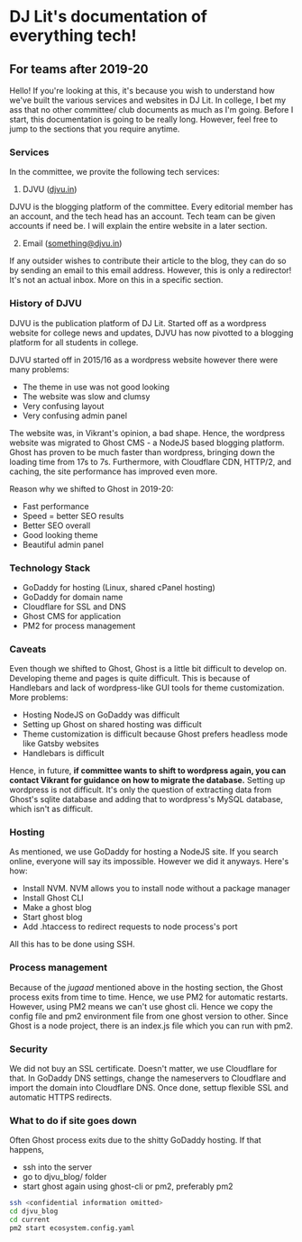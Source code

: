 # DJ Lit's documentation of everything tech!
## For teams after 2019-20

Hello! If you're looking at this, it's because you wish to understand how we've built the various services and websites in DJ Lit. In college, I bet my ass that no other committee/ club documents as much as I'm going. Before I start, this documentation is going to be really long. However, feel free to jump to the sections that you require anytime.

### Services

In the committee, we provite the following tech services:

1. DJVU ([djvu.in](https://www.djvu.in))

DJVU is the blogging platform of the committee. Every editorial member has an account, and the tech head has an account. Tech team can be given accounts if need be. I will explain the entire website in a later section.

2. Email (something@djvu.in)

If any outsider wishes to contribute their article to the blog, they can do so by sending an email to this email address. However, this is only a redirector! It's not an actual inbox. More on this in a specific section.

### History of DJVU

DJVU is the publication platform of DJ Lit. Started off as a wordpress website for college news and updates, DJVU has now pivotted to a blogging platform for all students in college.

DJVU started off in 2015/16 as a wordpress website however there were many problems:
- The theme in use was not good looking
- The website was slow and clumsy
- Very confusing layout
- Very confusing admin panel

The website was, in Vikrant's opinion, a bad shape. Hence, the wordpress website was migrated to Ghost CMS - a NodeJS based blogging platform.
Ghost has proven to be much faster than wordpress, bringing down the loading time from 17s to 7s.
Furthermore, with Cloudflare CDN, HTTP/2, and caching, the site performance has improved even more.

Reason why we shifted to Ghost in 2019-20:
- Fast performance
- Speed = better SEO results
- Better SEO overall
- Good looking theme
- Beautiful admin panel

### Technology Stack

- GoDaddy for hosting (Linux, shared cPanel hosting)
- GoDaddy for domain name
- Cloudflare for SSL and DNS
- Ghost CMS for application
- PM2 for process management

### Caveats

Even though we shifted to Ghost, Ghost is a little bit difficult to develop on. Developing theme and pages is quite difficult. This is because
of Handlebars and lack of wordpress-like GUI tools for theme customization. More problems:
- Hosting NodeJS on GoDaddy was difficult
- Setting up Ghost on shared hosting was difficult
- Theme customization is difficult because Ghost prefers headless mode like Gatsby websites
- Handlebars is difficult

Hence, in future, **if committee wants to shift to wordpress again, you can contact Vikrant for guidance on how to migrate the database.**
Setting up wordpress is not difficult. It's only the question of extracting data from Ghost's sqlite database and adding that to
wordpress's MySQL database, which isn't as difficult.

### Hosting

As mentioned, we use GoDaddy for hosting a NodeJS site. If you search online, everyone will say its impossible. However we did it anyways. Here's how:
- Install NVM. NVM allows you to install node without a package manager
- Install Ghost CLI
- Make a ghost blog
- Start ghost blog
- Add .htaccess to redirect requests to node process's port

All this has to be done using SSH.

### Process management

Because of the _jugaad_ mentioned above in the hosting section, the Ghost process exits from time to time. Hence, we use PM2 for automatic restarts.
However, using PM2 means we can't use ghost cli. Hence we copy the config file and pm2 environment file from one ghost version to other.
Since Ghost is a node project, there is an index.js file which you can run with pm2.

### Security

We did not buy an SSL certificate. Doesn't matter, we use Cloudflare for that.
In GoDaddy DNS settings, change the nameservers to Cloudflare and import the domain into Cloudflare DNS.
Once done, settup flexible SSL and automatic HTTPS redirects.

### What to do if site goes down

Often Ghost process exits due to the shitty GoDaddy hosting. If that happens,
- ssh into the server
- go to djvu_blog/ folder
- start ghost again using ghost-cli or pm2, preferably pm2

```bash
ssh <confidential information omitted>
cd djvu_blog
cd current
pm2 start ecosystem.config.yaml
```
